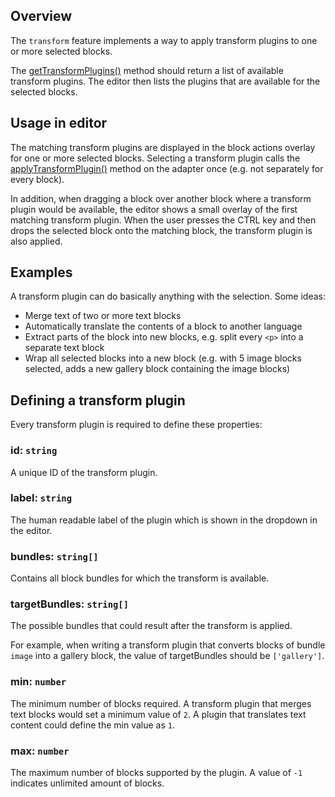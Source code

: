 ## Overview

The `transform` feature implements a way to apply transform plugins to one or
more selected blocks.

The [getTransformPlugins()](/adapter/getTransformPlugins) method should return a
list of available transform plugins. The editor then lists the plugins that are
available for the selected blocks.

## Usage in editor

The matching transform plugins are displayed in the block actions overlay for
one or more selected blocks. Selecting a transform plugin calls the
[applyTransformPlugin()](/adapter/applyTransformPlugin) method on the adapter
once (e.g. not separately for every block).

In addition, when dragging a block over another block where a transform plugin
would be available, the editor shows a small overlay of the first matching
transform plugin. When the user presses the CTRL key and then drops the selected
block onto the matching block, the transform plugin is also applied.

## Examples

A transform plugin can do basically anything with the selection. Some ideas:

- Merge text of two or more text blocks
- Automatically translate the contents of a block to another language
- Extract parts of the block into new blocks, e.g. split every `<p>` into a
  separate text block
- Wrap all selected blocks into a new block (e.g. with 5 image blocks selected,
  adds a new gallery block containing the image blocks)

## Defining a transform plugin

Every transform plugin is required to define these properties:

### id: `string`

A unique ID of the transform plugin.

### label: `string`

The human readable label of the plugin which is shown in the dropdown in the
editor.

### bundles: `string[]`

Contains all block bundles for which the transform is available.

### targetBundles: `string[]`

The possible bundles that could result after the transform is applied.

For example, when writing a transform plugin that converts blocks of bundle
`image` into a gallery block, the value of targetBundles should be
`['gallery']`.

### min: `number`

The minimum number of blocks required. A transform plugin that merges text
blocks would set a minimum value of `2`. A plugin that translates text content
could define the min value as `1`.

### max: `number`

The maximum number of blocks supported by the plugin. A value of `-1` indicates
unlimited amount of blocks.
